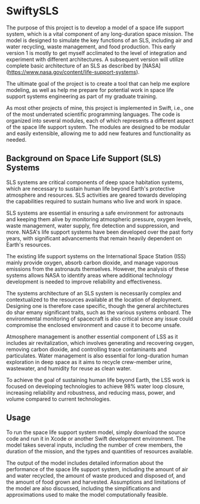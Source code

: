 # SwiftySLS
 
The purpose of this project is to develop a model of a space life support system, which is a vital component of any long-duration space mission. The model is designed to simulate the key functions of an SLS, including air and water recycling, waste management, and food production. This early version 1 is mostly to get myself acclimated to the level of integration and experiment with different architectures. A subsequent version will utilize complete basic architecture of an SLS as described by [NASA] (https://www.nasa.gov/content/life-support-systems).

The ultimate goal of the project is to create a tool that can help me explore modeling, as well as help me prepare for potential work in space life support systems engineering as part of my graduate training.

As most other projects of mine, this project is implemented in Swift, i.e., one of the most underrated scientific programming languages. The code is organized into several modules, each of which represents a different aspect of the space life support system. The modules are designed to be modular and easily extensible, allowing me to add new features and functionality as needed.

## Background on Space Life Support (SLS) Systems 

SLS systems are critical components of deep space habitation systems, which are necessary to sustain human life beyond Earth's protective atmosphere and resources. SLS activities are geared towards developing the capabilities required to sustain humans who live and work in space.

SLS systems are essential in ensuring a safe environment for astronauts and keeping them alive by monitoring atmospheric pressure, oxygen levels, waste management, water supply, fire detection and suppression, and more. NASA's life support systems have been developed over the past forty years, with significant advancements that remain heavily dependent on Earth's resources.

The existing life support systems on the International Space Station (ISS) mainly provide oxygen, absorb carbon dioxide, and manage vaporous emissions from the astronauts themselves. However, the analysis of these systems allows NASA to identify areas where additional technology development is needed to improve reliability and effectiveness.

The systems architecture of an SLS system is necessarily complex and contextualized to the resources available at the location of deployment. Designing one is therefore case specific, though the general architectures do shar emany significant traits, such as the various systems onboard. The environmental monitoring of spacecraft is also critical since any issue could compromise the enclosed environment and cause it to become unsafe.

Atmosphere management is another essential component of LSS as it includes air revitalization, which involves generating and recovering oxygen, removing carbon dioxide, and controlling trace contaminants and particulates. Water management is also essential for long-duration human exploration in deep space as it aims to recycle crew-member urine, wastewater, and humidity for reuse as clean water.

To achieve the goal of sustaining human life beyond Earth, the LSS work is focused on developing technologies to achieve 98% water loop closure, increasing reliability and robustness, and reducing mass, power, and volume compared to current technologies.


## Usage

To run the space life support system model, simply download the source code and run it in Xcode or another Swift development environment. The model takes several inputs, including the number of crew members, the duration of the mission, and the types and quantities of resources available.

The output of the model includes detailed information about the performance of the space life support system, including the amount of air and water recycled, the amount of waste produced and disposed of, and the amount of food grown and harvested. Assumptions and limitations of the model are also discussed, including the simplifications and approximations used to make the model computationally feasible.





